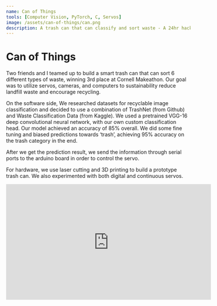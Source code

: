 ```yaml
---
name: Can of Things
tools: [Computer Vision, PyTorch, C, Servos]
image: /assets/can-of-things/can.png
description: A trash can that can classify and sort waste - A 24hr hackathon project
---
```


# Can of Things

Two friends and I teamed up to build a smart trash can that can sort 6 different types of waste, winning 3rd place at Cornell Makeathon. Our goal was to utilize servos, cameras, and computers to sustainability reduce landfill waste and encourage recycling.

On the software side,
We researched datasets for recyclable image classification and decided to use a combination of TrashNet (from Github) and Waste Classification Data (from Kaggle). We used a pretrained VGG-16 deep convolutional neural network, with our own custom classification head. Our model achieved an accuracy of 85% overall. We did some fine tuning and biased predictions towards ‘trash’, achieving 95% accuracy on the trash category in the end. 

After we get the prediction result, we send the information through serial ports to the arduino board in order to control the servo.

For hardware, we use laser cutting and 3D printing to build a prototype trash can. We also experimented with both digital and continuous servos.


<p class="text-center">
<iframe width="560" height="315" src="https://www.youtube.com/embed/ulE_ubsVDzs" title="YouTube video player" frameborder="0" allow="accelerometer; autoplay; clipboard-write; encrypted-media; gyroscope; picture-in-picture; web-share" allowfullscreen></iframe>
</p>
